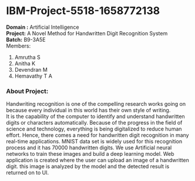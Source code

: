 # IBM-Project-5518-1658772138
<strong>Domain :</strong> Artificial Intelligence <br>
<strong>Project:</strong> A Novel Method for Handwritten Digit Recognition System <br>
<strong>Batch:</strong> B9-3A5E <br>
Members:
<ol>
  <li>Amrutha S</li>
  <li>Anitha K</li>
  <li>Devendran M</li>
  <li>Hemavathy T A</li>
</ol>
<h3> About Project:</h3>
<p> Handwriting recognition is one of the compelling research works going on because every individual in this world has their own style of writing. <br> It is the capability of the computer to identify and understand handwritten digits or characters automatically. Because of the progress in the field of science and technology, everything is being digitalized to reduce human effort. Hence, there comes a need for handwritten digit recognition in many real-time applications. MNIST data set is widely used for this recognition process and it has 70000 handwritten digits. We use Artificial neural networks to train these images and build a deep learning model. Web application is created where the user can upload an image of a handwritten digit. this image is analyzed by the model and the detected result is returned on to UI.
</p>
